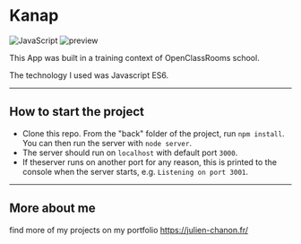 # Kanap

![JavaScript](https://img.shields.io/badge/javascript-%23323330.svg?style=for-the-badge&logo=javascript&logoColor=%23F7DF1E)
![preview](/P5-Dev-Web-Kanap/preview.png)

This App was built in a training context of OpenClassRooms school.

The technology I used was Javascript ES6.

___

## How to start the project


* Clone this repo. From the "back" folder of the project, run `npm install`. You 
can then run the server with `node server`. 
* The server should run on `localhost` with default port `3000`. 
* If theserver runs on another port for any reason, this is printed to the
console when the server starts, e.g. `Listening on port 3001`.

___
## More about me

find more of my projects on my portfolio https://julien-chanon.fr/